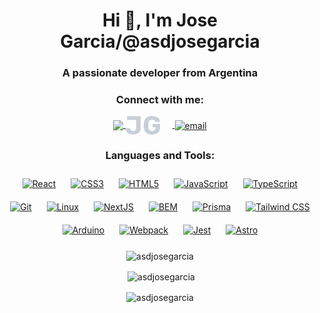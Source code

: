   <h1 align="center">Hi 👋, I'm Jose Garcia/@asdjosegarcia</h1>
<h3 align="center">A passionate developer from Argentina</h3>

<h3 align="center">Connect with me:</h3>
<p align="center">
<a href="https://linkedin.com/in/asdjosegarcia" target="blank" "> <!--  -->
  <img  src="https://raw.githubusercontent.com/rahuldkjain/github-profile-readme-generator/master/src/images/icons/Social/linked-in-alt.svg" style="width: 40px; height:auto;vertical-align: middle;"/>
</a>
<a href="https://www.asdjosegarcia.com.ar/" target="blank">
  <img  src="./JG_basic-no-background.png" alt="asdjosegarcia" style="vertical-align: middle; margin-right: 20px; width: auto; height: 30px;"/>
</a>
<a href="mailto:asdjosegarcia@gmail.com" target="blank">
  <img  src="https://ssl.gstatic.com/ui/v1/icons/mail/rfr/gmail.ico" alt="email" style="width: 40px; height: auto;vertical-align: middle;;"/>
</a>
</p>

<h3 align="center">Languages and Tools:</h3>
<p align="center"> <a href="https://reactjs.org/" target="_blank"><img style="margin: 10px" src="https://profilinator.rishav.dev/skills-assets/react-original-wordmark.svg" alt="React" height="50" /></a>  
<a href="https://www.w3schools.com/css/" target="_blank" ><img style="margin: 10px" src="https://profilinator.rishav.dev/skills-assets/css3-original-wordmark.svg" alt="CSS3" height="50" /></a>  
<a href="https://en.wikipedia.org/wiki/HTML5" target="_blank"><img style="margin: 10px" src="https://profilinator.rishav.dev/skills-assets/html5-original-wordmark.svg" alt="HTML5" height="50" /></a>  
<a href="https://www.javascript.com/" target="_blank"><img style="margin: 10px" src="https://profilinator.rishav.dev/skills-assets/javascript-original.svg" alt="JavaScript" height="50" /></a>  
<a href="https://www.typescriptlang.org/" target="_blank"><img style="margin: 10px" src="https://profilinator.rishav.dev/skills-assets/typescript-original.svg" alt="TypeScript" height="50" /></a>  
<a href="https://github.com/" target="_blank"><img style="margin: 10px" src="https://profilinator.rishav.dev/skills-assets/git-scm-icon.svg" alt="Git" height="50" /></a>  
<a href="https://www.linux.org/" target="_blank"><img style="margin: 10px" src="https://profilinator.rishav.dev/skills-assets/linux-original.svg" alt="Linux" height="50" /></a>  
<a href="https://nextjs.org/" target="_blank"><img style="margin: 10px" src="https://profilinator.rishav.dev/skills-assets/nextjs.png" alt="NextJS" height="50" /></a>  
<a href="http://getbem.com/" target="_blank"><img style="margin: 10px" src="https://profilinator.rishav.dev/skills-assets/bem.svg" alt="BEM" height="50" /></a>  
<a href="https://www.prisma.io/" target="_blank"><img style="margin: 10px" src="https://profilinator.rishav.dev/skills-assets/prisma.png" alt="Prisma" height="50" /></a>  
<a href="https://www.tailwindcss.com/" target="_blank"><img style="margin: 10px" src="https://profilinator.rishav.dev/skills-assets/tailwindcss.svg" alt="Tailwind CSS" height="50" /></a>  
<a href="https://www.arduino.cc/" target="_blank"><img style="margin: 10px" src="https://profilinator.rishav.dev/skills-assets/arduino.png" alt="Arduino" height="50" /></a>  
<a href="https://webpack.js.org/" target="_blank"><img style="margin: 10px" src="https://profilinator.rishav.dev/skills-assets/webpack-original.svg" alt="Webpack" height="50" /></a>  
<a href="https://www.jestjs.io/" target="_blank"><img style="margin: 10px" src="https://profilinator.rishav.dev/skills-assets/jest.svg" alt="Jest" height="50" /></a>  
<a href="https://www.astro.build/" target="_blank"><img style="margin: 10px" src="https://profilinator.rishav.dev/skills-assets/astro.svg" alt="Astro" height="50" /></a>   </p>

<p align="center"><img align="center" src="https://github-readme-stats.vercel.app/api/top-langs?username=asdjosegarcia&show_icons=true&locale=en&layout=compact" alt="asdjosegarcia" /></p>

<p align="center">&nbsp;<img align="center" src="https://github-readme-stats.vercel.app/api?username=asdjosegarcia&show_icons=true&locale=en" alt="asdjosegarcia"  /></p>

<p align="center"><img align="center" src="https://github-readme-streak-stats.herokuapp.com/?user=asdjosegarcia&" alt="asdjosegarcia" /></p>

